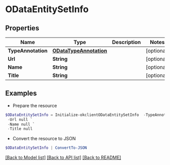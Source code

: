 # ODataEntitySetInfo
## Properties

Name | Type | Description | Notes
------------ | ------------- | ------------- | -------------
**TypeAnnotation** | [**ODataTypeAnnotation**](ODataTypeAnnotation.md) |  | [optional] 
**Url** | **String** |  | [optional] 
**Name** | **String** |  | [optional] 
**Title** | **String** |  | [optional] 

## Examples

- Prepare the resource
```powershell
$ODataEntitySetInfo = Initialize-okclientODataEntitySetInfo  -TypeAnnotation null `
 -Url null `
 -Name null `
 -Title null
```

- Convert the resource to JSON
```powershell
$ODataEntitySetInfo | ConvertTo-JSON
```

[[Back to Model list]](../README.md#documentation-for-models) [[Back to API list]](../README.md#documentation-for-api-endpoints) [[Back to README]](../README.md)


